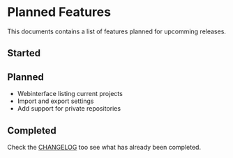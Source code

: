 # Planned Features

This documents contains a list of features planned for upcomming releases.

## Started


## Planned

  - Webinterface listing current projects
  - Import and export settings
  - Add support for private repositories

## Completed

Check the [CHANGELOG](https://github.com/JDevlieghere/InTeXration/blob/master/CHANGELOG) too see what has already been completed.
